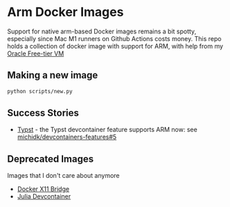 # Arm Docker Images

Support for native arm-based Docker images remains a bit spotty, especially since Mac M1 runners on Github Actions costs money. This repo holds a collection of docker image with support for ARM, with help from my [Oracle Free-tier VM](https://www.oracle.com/ca-en/cloud/free/)

## Making a new image 

```bash
python scripts/new.py
```

## Success Stories

- [Typst](https://github.com/typst/typst) - the Typst devcontainer feature supports ARM now: see [michidk/devcontainers-features#5](https://github.com/michidk/devcontainers-features/pull/5)

## Deprecated Images

Images that I don't care about anymore

- [Docker X11 Bridge](./archive/docker-x11-bridge)
- [Julia Devcontainer](./archive/julia-devcontainer/)
